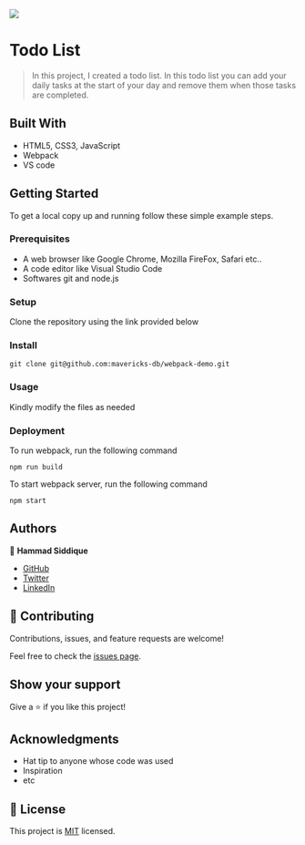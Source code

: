 ![](https://img.shields.io/badge/Microverse-blueviolet)

# Todo List

> In this project, I created a todo list. In this todo list you can add your daily tasks at the start of your day and remove them when those tasks are completed.

## Built With

- HTML5, CSS3, JavaScript
- Webpack
- VS code

## Getting Started

To get a local copy up and running follow these simple example steps.

### Prerequisites

- A web browser like Google Chrome, Mozilla FireFox, Safari etc..
- A code editor like Visual Studio Code
- Softwares git and node.js

### Setup

Clone the repository using the link provided below

### Install

```
git clone git@github.com:mavericks-db/webpack-demo.git
```

### Usage

Kindly modify the files as needed

### Deployment

To run webpack, run the following command

```
npm run build
```

To start webpack server, run the following command

```
npm start
```

## Authors

👤 **Hammad Siddique**

- [GitHub](https://github.com/HammadSiddique)
- [Twitter](https://twitter.com/hs_devv)
- [LinkedIn](https://www.linkedin.com/in/hammad-siddique-6a5469231/)

## 🤝 Contributing

Contributions, issues, and feature requests are welcome!

Feel free to check the [issues page](../../issues/).

## Show your support

Give a ⭐️ if you like this project!

## Acknowledgments

- Hat tip to anyone whose code was used
- Inspiration
- etc

## 📝 License

This project is [MIT](./MIT.md) licensed.
